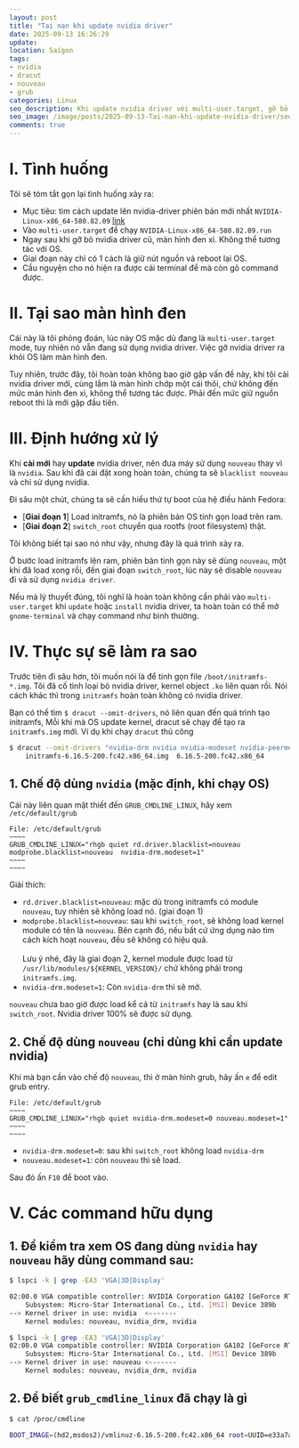 ```yaml
---
layout: post
title: "Tai nạn khi update nvidia driver"
date: 2025-09-13 16:26:29
update:
location: Saigon
tags:
- nvidia
- dracut
- nouveau
- grub
categories: Linux
seo_description: Khi update nvidia driver với multi-user.target, gỡ bỏ version cũ làm màn hình đen. Tại sao nó xảy ra.
seo_image: /image/posts/2025-09-13-Tai-nan-khi-update-nvidia-driver/seo.png
comments: true
---
```


# I. Tình huống
Tôi sẽ tóm tắt gọn lại tình huống xảy ra:
- Mục tiêu: tìm cách update lên nvidia-driver phiên bản mới nhất `NVIDIA-Linux-x86_64-580.82.09` [link](https://www.nvidia.com/en-us/drivers/details/254126/)
- Vào `multi-user.target` để chạy `NVIDIA-Linux-x86_64-580.82.09.run`
- Ngay sau khi gỡ bỏ nvidia driver cũ, màn hình đen xì. Không thể tương tác với OS.
- Giai đoạn này chỉ có 1 cách là giữ nút nguồn và reboot lại OS.
- Cầu nguyện cho nó hiện ra được cái terminal để mà còn gõ command được.

# II. Tại sao màn hình đen
Cái này là tôi phỏng đoán, lúc này OS mặc dù đang là `multi-user.target` mode, tuy nhiên nó vẫn đang sử dụng nvidia
driver. Việc gỡ nvidia driver ra khỏi OS làm màn hình đen.

Tuy nhiên, trước đây, tôi hoàn toàn không bao giờ gặp vấn đề này, khi tôi cài nvidia driver mới, cùng lắm là màn hình
chớp một cái thôi, chứ không đến mức màn hình đen xì, không thể tương tác được. Phải đến mức giữ nguồn reboot thì là
mới gặp đầu tiên.

# III. Định hướng xử lý
Khi **cài mới** hay **update** nvidia driver, nên đưa máy sử dụng `nouveau` thay vì là `nvidia`. Sau khi đã cài đặt
xong hoàn toàn, chúng ta sẽ `blacklist nouveau` và chỉ sử dụng nvidia.

Đi sâu một chút, chúng ta sẽ cần hiểu thứ tự boot của hệ điều hành Fedora:
- [**Giai đoạn 1**] Load initramfs, nó là phiên bản OS tinh gọn load trên ram.
- [**Giai đoạn 2**] `switch_root` chuyển qua rootfs (root filesystem) thật.

Tôi không biết tại sao nó như vậy, nhưng đây là quá trình xảy ra.

Ở bước load initramfs lên ram, phiên bản tinh gọn này sẽ dùng `nouveau`, một khi đã load xong rồi, đến giai đoạn
`switch_root`, lúc này sẽ disable `nouveau` đi và sử dụng `nvidia driver`.

Nếu mà lý thuyết đúng, tôi nghĩ là hoàn toàn không cần phải vào `multi-user.target` khi `update` hoặc `install`
nvidia driver, ta hoàn toàn có thể mở `gnome-terminal` và chạy command như bình thường.

# IV. Thực sự sẽ làm ra sao
Trước tiên đi sâu hơn, tôi muốn nói là để tinh gọn file `/boot/initramfs-*.img`. Tôi đã cố tình loại bỏ nvidia driver,
kernel object `.ko` liên quan rồi. Nói cách khác thì trong `initramfs` hoàn toàn không có nvidia driver.

Bạn có thể tìm `$ dracut --omit-drivers`, nó liên quan đến quá trình tạo initramfs, Mỗi khi mà OS update kernel,
dracut sẽ chạy để tạo ra `initramfs.img` mới. Ví dụ khi chạy `dracut` thủ công

```sh
$ dracut --omit-drivers "nvidia-drm nvidia nvidia-modeset nvidia-peermem nvidia-uvm" \
    initramfs-6.16.5-200.fc42.x86_64.img  6.16.5-200.fc42.x86_64
```

## 1. Chế độ dùng `nvidia` (mặc định, khi chạy OS)
Cái này liên quan mật thiết đến `GRUB_CMDLINE_LINUX`, hãy xem `/etc/default/grub`

```
File: /etc/default/grub
~~~~
GRUB_CMDLINE_LINUX="rhgb quiet rd.driver.blacklist=nouveau modprobe.blacklist=nouveau  nvidia-drm.modeset=1"
~~~~
~~~~
```

Giải thích:
- `rd.driver.blacklist=nouveau`: mặc dù trong initramfs có module `nouveau`, tuy nhiên sẽ không load nó. (giai đoạn 1)
- `modprobe.blacklist=nouveau`: sau khi `switch_root`, sẽ không load kernel module có tên là `nouveau`. Bên cạnh đó, nếu
bất cứ ứng dụng nào tìm cách kích hoạt `nouveau`, đều sẽ không có  hiệu quả. <br> <br>
Lưu ý nhé, đây là giai đoạn 2, kernel module được load từ `/usr/lib/modules/${KERNEL_VERSION}/` chứ không phải trong `initramfs.img`.
- `nvidia-drm.modeset=1`: Còn `nvidia-drm` thì sẽ mở.

`nouveau` chưa bao giờ được load kể cả từ `initramfs` hay là sau khi `switch_root`. Nvidia driver 100% sẽ được sử dụng.

## 2. Chế độ dùng `nouveau` (chỉ dùng khi cần update nvidia)

Khi mà bạn cần vào chế độ `nouveau`, thì ở màn hình grub, hãy ấn `e` để edit grub entry.

```
File: /etc/default/grub
~~~~
GRUB_CMDLINE_LINUX="rhgb quiet nvidia-drm.modeset=0 nouveau.modeset=1"
~~~~
~~~~
```

- `nvidia-drm.modeset=0`: sau khi `switch_root` không load `nvidia-drm`
- `nouveau.modeset=1`: còn `nouveau` thì sẽ load.

Sau đó ấn `F10` để boot vào.

# V. Các command hữu dụng

## 1. Để kiểm tra xem OS đang dùng `nvidia` hay `nouveau` hãy dùng command sau:

```sh
$ lspci -k | grep -EA3 'VGA|3D|Display'

02:00.0 VGA compatible controller: NVIDIA Corporation GA102 [GeForce RTX 3080 Lite Hash Rate] (rev a1)
	Subsystem: Micro-Star International Co., Ltd. [MSI] Device 389b
-->	Kernel driver in use: nvidia  <-------
	Kernel modules: nouveau, nvidia_drm, nvidia

```

```sh
$ lspci -k | grep -EA3 'VGA|3D|Display'
02:00.0 VGA compatible controller: NVIDIA Corporation GA102 [GeForce RTX 3080 Lite Hash Rate] (rev a1)
	Subsystem: Micro-Star International Co., Ltd. [MSI] Device 389b
-->	Kernel driver in use: nouveau <-------
	Kernel modules: nouveau, nvidia_drm, nvidia
```

## 2. Để biết `grub_cmdline_linux` đã chạy là gì

```sh
$ cat /proc/cmdline

BOOT_IMAGE=(hd2,msdos2)/vmlinuz-6.16.5-200.fc42.x86_64 root=UUID=e33a7af8-24bf-4be0-b954-327da689e4fb ro rootflags=subvol=root rhgb quiet nouveau.modeset=1 nvidia-drm.modeset=0 hugepagesz=1G hugepages=3
```
